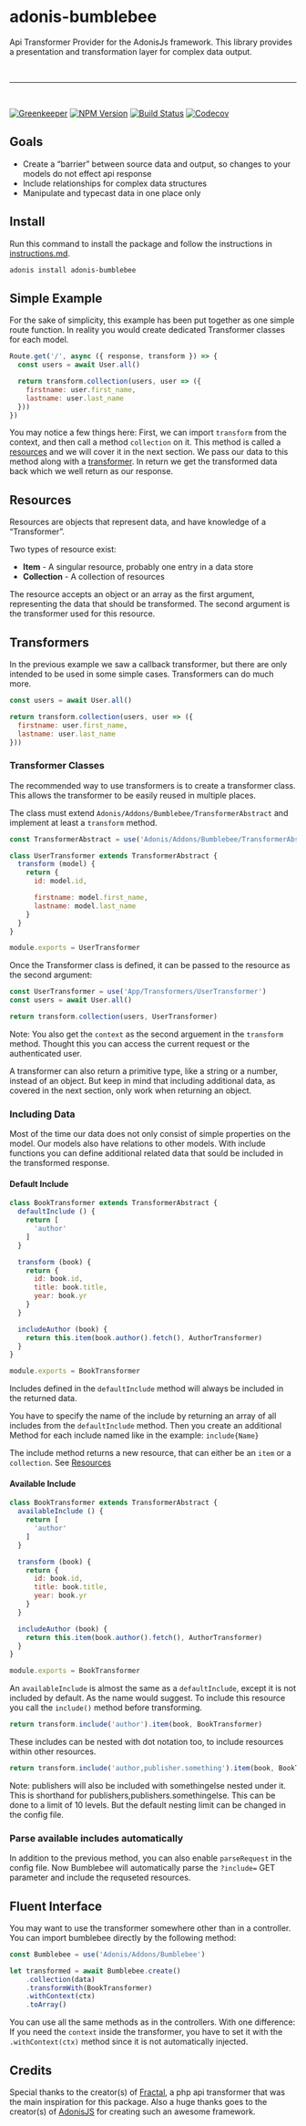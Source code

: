 # adonis-bumblebee

Api Transformer Provider for the AdonisJs framework.
This library provides a presentation and transformation layer for complex data output.

<br />
<hr />
<br />

[![Greenkeeper][greenkeeper-image]][greenkeeper-url]
[![NPM Version][npm-image]][npm-url]
[![Build Status][travis-image]][travis-url]
[![Codecov][codecov-image]][codecov-url]

[greenkeeper-image]: https://badges.greenkeeper.io/rhwilr/adonis-bumblebee.svg
[greenkeeper-url]: https://greenkeeper.io

[npm-image]: https://img.shields.io/npm/v/adonis-bumblebee.svg?style=flat-square
[npm-url]: https://www.npmjs.com/package/adonis-bumblebee

[travis-image]: https://img.shields.io/travis/rhwilr/adonis-bumblebee/master.svg?style=flat-square
[travis-url]: https://travis-ci.org/rhwilr/adonis-bumblebee

[codecov-image]: https://img.shields.io/codecov/c/github/rhwilr/adonis-bumblebee.svg?style=flat-square
[codecov-url]: https://codecov.io/gh/rhwilr/adonis-bumblebee

## Goals
 - Create a “barrier” between source data and output, so changes to your models do not effect api response
 - Include relationships for complex data structures
 - Manipulate and typecast data in one place only

## Install

Run this command to install the package and follow the instructions in [instructions.md](instructions.md).

```sh
adonis install adonis-bumblebee
```

## Simple Example

For the sake of simplicity, this example has been put together as one simple route function. In reality you would create dedicated Transformer classes for each model.

```js
Route.get('/', async ({ response, transform }) => {
  const users = await User.all()

  return transform.collection(users, user => ({
    firstname: user.first_name,
    lastname: user.last_name
  }))
})
```

You may notice a few things here: First, we can import `transform` from the context, and then call a method `collection` on it. This method is called a [resources](#resources) and we will cover it in the next section. We pass our data to this method along with a [transformer](#transformers). In return we get the transformed data back which we well return as our response.

## Resources

Resources are objects that represent data, and have knowledge of a “Transformer”.

Two types of resource exist:

- **Item** - A singular resource, probably one entry in a data store
- **Collection** - A collection of resources

The resource accepts an object or an array as the first argument, representing the data that should be transformed.
The second argument is the transformer used for this resource.

## Transformers

In the previous example we saw a callback transformer, but there are only intended to be used in some simple cases. Transformers can do much more.

```js
const users = await User.all()

return transform.collection(users, user => ({
  firstname: user.first_name,
  lastname: user.last_name
}))
```

### Transformer Classes

The recommended way to use transformers is to create a transformer class. This allows the transformer to be easily reused in multiple places.

The class must extend `Adonis/Addons/Bumblebee/TransformerAbstract` and implement at least a `transform` method.

```js
const TransformerAbstract = use('Adonis/Addons/Bumblebee/TransformerAbstract')

class UserTransformer extends TransformerAbstract {
  transform (model) {
    return {
      id: model.id,

      firstname: model.first_name,
      lastname: model.last_name
    }
  }
}

module.exports = UserTransformer
```

Once the Transformer class is defined, it can be passed to the resource as the second argument:

```js
const UserTransformer = use('App/Transformers/UserTransformer')
const users = await User.all()

return transform.collection(users, UserTransformer)
```

Note: You also get the `context` as the second arguement in the `transform` method. Thought this you can access the current request or the authenticated user.

A transformer can also return a primitive type, like a string or a number, instead of an object. But keep in mind that including additional data, as covered in the next section, only work when returning an object.

### Including Data

Most of the time our data does not only consist of simple properties on the model. Our models also have relations to other models. With include functions you can define additional related data that sould be included in the transformed response.

#### Default Include

```js
class BookTransformer extends TransformerAbstract {
  defaultInclude () {
    return [
      'author'
    ]
  }

  transform (book) {
    return {
      id: book.id,
      title: book.title,
      year: book.yr
    }
  }

  includeAuthor (book) {
    return this.item(book.author().fetch(), AuthorTransformer)
  }
}

module.exports = BookTransformer
```

Includes defined in the `defaultInclude` method will always be included in the returned data.

You have to specify the name of the include by returning an array of all includes from the  `defaultInclude` method.
Then you create an additional Method for each include named like in the example: `include{Name}`

The include method returns a new resource, that can either be an `item` or a `collection`.  See [Resources](#resources)


#### Available Include

```js
class BookTransformer extends TransformerAbstract {
  availableInclude () {
    return [
      'author'
    ]
  }

  transform (book) {
    return {
      id: book.id,
      title: book.title,
      year: book.yr
    }
  }

  includeAuthor (book) {
    return this.item(book.author().fetch(), AuthorTransformer)
  }
}

module.exports = BookTransformer
```

An `availableInclude` is almost the same as a `defaultInclude`, except it is not included by default. As the name would suggest.
To include this resource you call the `include()` method before transforming.

```js
return transform.include('author').item(book, BookTransformer)
```

These includes can be nested with dot notation too, to include resources within other resources.

```js
return transform.include('author,publisher.something').item(book, BookTransformer)
```

Note: publishers will also be included with somethingelse nested under it. This is shorthand for publishers,publishers.somethingelse.
This can be done to a limit of 10 levels. But the default nesting limit can be changed in the config file.
 

### Parse available includes automatically

In addition to the previous method, you can also enable `parseRequest` in the config file. Now Bumblebee will automatically parse the `?include=` GET parameter and include the requseted resources.


## Fluent Interface

You may want to use the transformer somewhere other than in a controller. You can import bumblebee directly by the following method:

```js
const Bumblebee = use('Adonis/Addons/Bumblebee')

let transformed = await Bumblebee.create()
    .collection(data)
    .transformWith(BookTransformer)
    .withContext(ctx)
    .toArray()
```

You can use all the same methods as in the controllers. With one difference: If you need the `context` inside the transformer, you have to set it with the `.withContext(ctx)` method since it is not automatically injected.

## Credits

Special thanks to the creator(s) of [Fractal](https://fractal.thephpleague.com/), a php api transformer that was the main inspiration for this package.
Also a huge thanks goes to the creator(s) of [AdonisJS](http://adonisjs.com/) for creating such an awesome framework.
